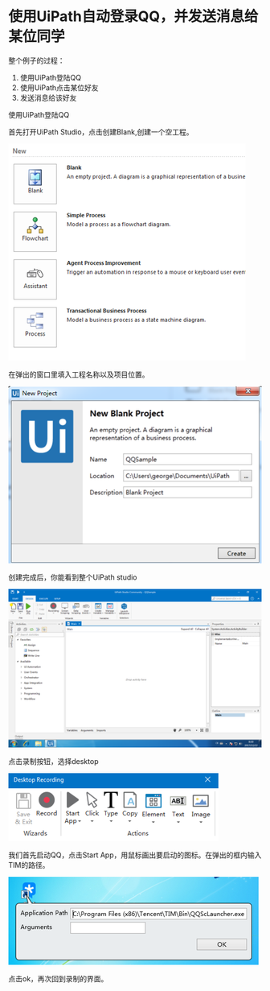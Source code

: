 # 使用UiPath自动登录QQ，并发送消息给某位同学

整个例子的过程：  
 1. 使用UiPath登陆QQ  
 2. 使用UiPath点击某位好友  
 3. 发送消息给该好友

使用UiPath登陆QQ

首先打开UiPath Studio，点击创建Blank,创建一个空工程。

![](/assets1.1/import1.png)

在弹出的窗口里填入工程名称以及项目位置。

![](/assets1.1/import2.png)

创建完成后，你能看到整个UiPath studio

![](/assets1.1/import3.png)

点击录制按钮，选择desktop

![](/assets1.1/import4.png)

我们首先启动QQ，点击Start App，用鼠标画出要启动的图标。在弹出的框内输入TIM的路径。

![](/assets1.1/import5.png)

点击ok，再次回到录制的界面。



